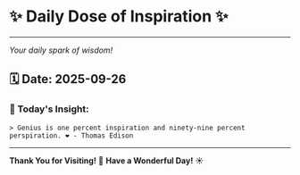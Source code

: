 # ✨ Daily Dose of Inspiration ✨

--- 

_Your daily spark of wisdom!_

## 🗓️ Date: **2025-09-26**

### 💬 Today's Insight:
```
> Genius is one percent inspiration and ninety-nine percent perspiration. ❤️ - Thomas Edison
```

--- 

**Thank You for Visiting!** 🙏
**Have a Wonderful Day!** ☀️
